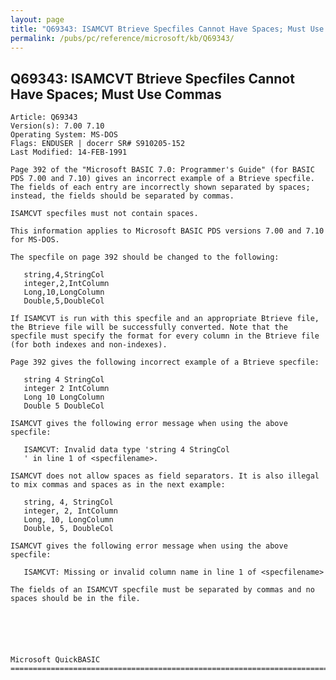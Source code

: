```yaml
---
layout: page
title: "Q69343: ISAMCVT Btrieve Specfiles Cannot Have Spaces; Must Use Commas"
permalink: /pubs/pc/reference/microsoft/kb/Q69343/
---
```


## Q69343: ISAMCVT Btrieve Specfiles Cannot Have Spaces; Must Use Commas

	Article: Q69343
	Version(s): 7.00 7.10
	Operating System: MS-DOS
	Flags: ENDUSER | docerr SR# S910205-152
	Last Modified: 14-FEB-1991
	
	Page 392 of the "Microsoft BASIC 7.0: Programmer's Guide" (for BASIC
	PDS 7.00 and 7.10) gives an incorrect example of a Btrieve specfile.
	The fields of each entry are incorrectly shown separated by spaces;
	instead, the fields should be separated by commas.
	
	ISAMCVT specfiles must not contain spaces.
	
	This information applies to Microsoft BASIC PDS versions 7.00 and 7.10
	for MS-DOS.
	
	The specfile on page 392 should be changed to the following:
	
	   string,4,StringCol
	   integer,2,IntColumn
	   Long,10,LongColumn
	   Double,5,DoubleCol
	
	If ISAMCVT is run with this specfile and an appropriate Btrieve file,
	the Btrieve file will be successfully converted. Note that the
	specfile must specify the format for every column in the Btrieve file
	(for both indexes and non-indexes).
	
	Page 392 gives the following incorrect example of a Btrieve specfile:
	
	   string 4 StringCol
	   integer 2 IntColumn
	   Long 10 LongColumn
	   Double 5 DoubleCol
	
	ISAMCVT gives the following error message when using the above
	specfile:
	
	   ISAMCVT: Invalid data type 'string 4 StringCol
	   ' in line 1 of <specfilename>.
	
	ISAMCVT does not allow spaces as field separators. It is also illegal
	to mix commas and spaces as in the next example:
	
	   string, 4, StringCol
	   integer, 2, IntColumn
	   Long, 10, LongColumn
	   Double, 5, DoubleCol
	
	ISAMCVT gives the following error message when using the above
	specfile:
	
	   ISAMCVT: Missing or invalid column name in line 1 of <specfilename>
	
	The fields of an ISAMCVT specfile must be separated by commas and no
	spaces should be in the file.
	
	
	
	
	
	
	Microsoft QuickBASIC
	=============================================================================
